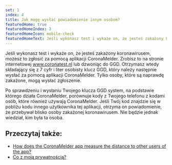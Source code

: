 ```yaml
---
set: 1
index: 4
title: Jak mogę wysłać powiadomienie innym osobom?
featuredHome: true
featuredHomeIndex: 3
featuredHomeIcon: mobile-check
featuredHomeText: Jeśli wykonasz test i wykaże on, że jesteś zakażony koronawirusem...
---
```

Jeśli wykonasz test i wykaże on, że jesteś zakażony koronawirusem, możesz to zgłosić za pomocą aplikacji CoronaMelder. Zrobisz to na stronie internetowej www.coronatest.nl lub dzwoniąc do GGD. Otrzymasz wtedy składający się z 7 cyfr i liter osobisty klucz GGD, który należy następnie wysłać za pomocą aplikacji CoronaMelder. Tylko osoby, które są naprawdę zakażone, mogą wysłać zgłoszenie.

Po sprawdzeniu i wysłaniu Twojego klucza GGD system, na podstawie którego działa CoronaMelder, porównuje kody z Twojego telefonu z kodami osób, które również używają CoronaMelder. Jeśli Twój kod znajdzie się w pobliżu kodu innego użytkownika tej aplikacji, otrzyma on powiadomienie, że przebywał blisko osoby zakażonej koronawirusem. Nie będzie jednak wiedział, kim była ta osoba. 

## Przeczytaj także:
- <a href="/{{page.lang}}/faq/2-1-hoe-meet-coronamelder-de-afstand" lang="en" hreflang="en">How does the CoronaMelder app measure the distance to other users of the app?</a> 
- <a href="/{{page.lang}}/faq/2-8-hoe-zit-het-met-mijn-privacy">Co z moją prywatnością?</a>
